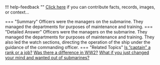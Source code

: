 !!! help-feedback ""
    <a href="/feedback/" data-feedback-link>Click here</a>
    if you can contribute facts, records, images, or context…

<a id="summary"></a>
=== "Summary"
    Officers were the managers on the submarine. They managed the departments for purposes of maintenance and training.
=== "Detailed Answer"
    Officers were the managers on the submarine. They managed the departments for purposes of maintenance and training. They also led the watch sections, directing the operation of the ship under the guidance of the commanding officer.
=== "Related Topics"
    [Is ”captain” a rank or a job?](is-captain-a-rank-or-a-job.md#summary)
    [Was there a difference in WW2?](was-there-a-difference-in-ww2.md#summary)
    [What if you just changed your mind and wanted out of submarines?](what-if-you-just-changed-your-mind-and-wanted-out-of-submarines.md#summary)
